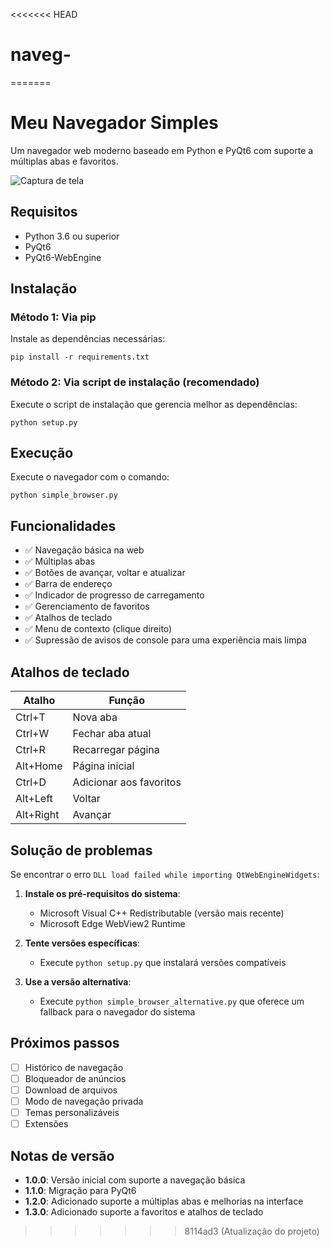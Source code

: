 <<<<<<< HEAD
# naveg-
=======
# Meu Navegador Simples

Um navegador web moderno baseado em Python e PyQt6 com suporte a múltiplas abas e favoritos.

![Captura de tela](screenshot.png)

## Requisitos

- Python 3.6 ou superior
- PyQt6
- PyQt6-WebEngine

## Instalação

### Método 1: Via pip
Instale as dependências necessárias:

```
pip install -r requirements.txt
```

### Método 2: Via script de instalação (recomendado)
Execute o script de instalação que gerencia melhor as dependências:

```
python setup.py
```

## Execução

Execute o navegador com o comando:

```
python simple_browser.py
```

## Funcionalidades

- ✅ Navegação básica na web
- ✅ Múltiplas abas
- ✅ Botões de avançar, voltar e atualizar
- ✅ Barra de endereço
- ✅ Indicador de progresso de carregamento
- ✅ Gerenciamento de favoritos
- ✅ Atalhos de teclado
- ✅ Menu de contexto (clique direito)
- ✅ Supressão de avisos de console para uma experiência mais limpa

## Atalhos de teclado

| Atalho | Função |
|--------|--------|
| Ctrl+T | Nova aba |
| Ctrl+W | Fechar aba atual |
| Ctrl+R | Recarregar página |
| Alt+Home | Página inicial |
| Ctrl+D | Adicionar aos favoritos |
| Alt+Left | Voltar |
| Alt+Right | Avançar |

## Solução de problemas

Se encontrar o erro `DLL load failed while importing QtWebEngineWidgets`:

1. **Instale os pré-requisitos do sistema**:
   - Microsoft Visual C++ Redistributable (versão mais recente)
   - Microsoft Edge WebView2 Runtime

2. **Tente versões específicas**:
   - Execute `python setup.py` que instalará versões compatíveis

3. **Use a versão alternativa**:
   - Execute `python simple_browser_alternative.py` que oferece um fallback para o navegador do sistema

## Próximos passos

- [ ] Histórico de navegação
- [ ] Bloqueador de anúncios
- [ ] Download de arquivos
- [ ] Modo de navegação privada
- [ ] Temas personalizáveis
- [ ] Extensões

## Notas de versão

- **1.0.0**: Versão inicial com suporte a navegação básica
- **1.1.0**: Migração para PyQt6
- **1.2.0**: Adicionado suporte a múltiplas abas e melhorias na interface
- **1.3.0**: Adicionado suporte a favoritos e atalhos de teclado
>>>>>>> 8114ad3 (Atualização do projeto)

